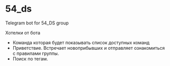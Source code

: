 # 54_ds
Telegram bot for 54_DS group

Хотелки от бота
- Команда которая будет показывать список доступных команд
- Приветствие. Встречает новоприбывших и отправляет ознакомиться с правилами группы.
- Поиск по тегам.
